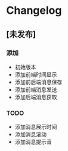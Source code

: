 # Changelog

## [未发布]

### 添加
- 初始版本
- 添加前端时间显示
- 添加前后端消息保存
- 添加前端消息发送
- 添加后端消息获取

### TODO
- 添加消息展示时间
- 添加消息滚动
- 添加消息提示音

